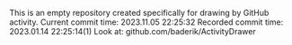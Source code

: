 This is an empty repository created specifically for drawing by GitHub activity.
Current commit time: 2023.11.05 22:25:32
Recorded commit time: 2023.01.14 22:25:14(1)
Look at: github.com/baderik/ActivityDrawer
